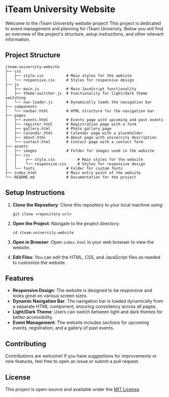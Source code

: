 # iTeam University Website

Welcome to the iTeam University website project! This project is dedicated to event management and planning for iTeam University. Below you will find an overview of the project's structure, setup instructions, and other relevant information.

## Project Structure

```
iteam-university-website
├── css
│   ├── style.css          # Main styles for the website
│   └── responsive.css     # Styles for responsive design
├── js
│   ├── main.js            # Main JavaScript functionality
│   ├── theme-switcher.js  # Functionality for light/dark theme switching
│   └── nav-loader.js      # Dynamically loads the navigation bar
├── components
│   └── navbar.html        # HTML structure for the navigation bar
├── pages
│   ├── events.html        # Events page with upcoming and past events
│   ├── register.html      # Registration page with a form
│   ├── gallery.html       # Photo gallery page
│   ├── calendar.html      # Calendar page with a placeholder
│   ├── about.html         # About page with university description
│   └── contact.html       # Contact page with a contact form
├── assets
│   ├── images             # Folder for images used in the website
│   ├── css
│   │    ├── style.css          # Main styles for the website
│   │    └── responsive.css     # Styles for responsive design
│   └── fonts              # Folder for custom fonts
├── index.html             # Main entry point of the website
└── README.md              # Documentation for the project
```

## Setup Instructions

1. **Clone the Repository**: 
   Clone this repository to your local machine using:
   ```
   git clone <repository-url>
   ```

2. **Open the Project**: 
   Navigate to the project directory:
   ```
   cd iteam-university-website
   ```

3. **Open in Browser**: 
   Open `index.html` in your web browser to view the website.

4. **Edit Files**: 
   You can edit the HTML, CSS, and JavaScript files as needed to customize the website.

## Features

- **Responsive Design**: The website is designed to be responsive and looks great on various screen sizes.
- **Dynamic Navigation Bar**: The navigation bar is loaded dynamically from a separate HTML component, ensuring consistency across all pages.
- **Light/Dark Theme**: Users can switch between light and dark themes for better accessibility.
- **Event Management**: The website includes sections for upcoming events, registration, and a gallery of past events.

## Contributing

Contributions are welcome! If you have suggestions for improvements or new features, feel free to open an issue or submit a pull request.

## License

This project is open-source and available under the [MIT License](LICENSE).
